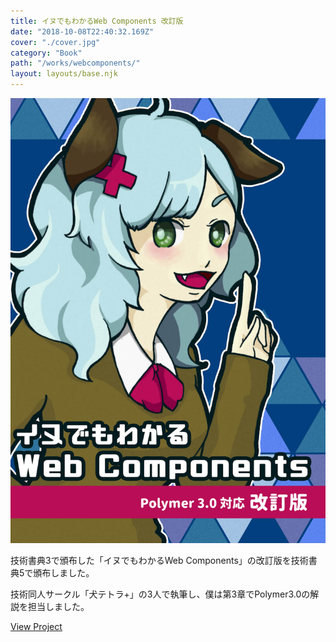 ```yaml
---
title: イヌでもわかるWeb Components 改訂版
date: "2018-10-08T22:40:32.169Z"
cover: "./cover.jpg"
category: "Book"
path: "/works/webcomponents/"
layout: layouts/base.njk
---
```


![表紙](./cover.jpg)

技術書典3で頒布した「イヌでもわかるWeb Components」の改訂版を技術書典5で頒布しました。

技術同人サークル「犬テトラ+」の3人で執筆し、僕は第3章でPolymer3.0の解説を担当しました。

[View Project](https://inutetraplus.booth.pm/items/1041988)
